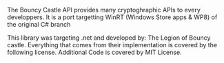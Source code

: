 The Bouncy Castle API provides many cryptoghraphic APIs to every developpers.
It is a port targetting WinRT (Windows Store apps & WP8) of the original C# branch

This library was targeting .net and developed by:
The Legion of Bouncy castle.
Everything that comes from their implementation is covered by the following license.
Additional Code is covered by MIT License.
